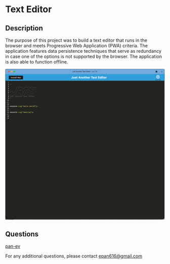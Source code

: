 # Text Editor 

## Description

The purpose of this project was to build a text editor that runs in the browser and meets Progressive Web Application (PWA) criteria. The application features data persistence techniques that serve as redundancy in case one of the options is not supported by the browser. The application is also able to function offline.

![J.A.T.E. Screenshot](./images/jate_screenshot.png)

## Questions

[pan-ev](https://github.com/pan-ev)   
   

For any additional questions, please contact epan616@gmail.com